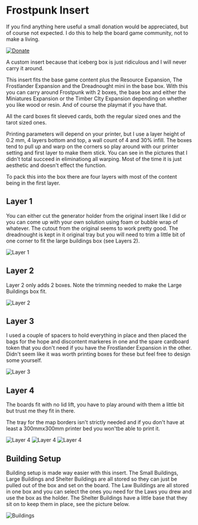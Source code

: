 # Frostpunk Insert

If you find anything here useful a small donation would be appreciated, but of course not expected. I do this to help the board game community, not to make a living. 

[![Donate](https://img.shields.io/badge/Donate-PayPal-green.svg)](https://www.paypal.com/donate/?hosted_button_id=8DHN9MQWWW8UJ)

A custom insert because that iceberg box is just ridiculous and I will never carry it around.

This insert fits the base game content plus the Resource Expansion, The Frostlander Expansion and the Dreadnought mini in the base box. With this you can carry around Frostpunk with 2 boxes, the base box and either the Miniatures Expansion or the Timber CIty Expansion depending on whether you like wood or resin. And of course the playmat if you have that.

All the card boxes fit sleeved cards, both the regular sized ones and the tarot sized ones.

Printing parameters will depend on your printer, but I use a layer height of 0.2 mm, 4 layers bottom and top, a wall count of 4 and 30% infill. The boxes tend to pull up and warp on the corners so play around with our printer setting and first layer to make them stick. You can see in the pictures that I didn't total succeed in eliminationg all warping. Most of the time it is just aesthetic and doesn't effect the function. 

To pack this into the box there are four layers with most of the content being in the first layer.

## Layer 1

You can either cut the generator holder from the original insert like I did or you can come up with your own solution using foam or bubble wrap of whatever. The cutout from the original seems to work pretty good. The dreadnought is kept in it original tray but you will need to trim a little bit of one corner to fit the large buildings box (see Layers 2).

![Layer 1](https://github.com/bdyer64/BoardGameInserts/blob/main/Frostpunk/images/Layer1.png)

## Layer 2

Layer 2 only adds 2 boxes. Note the trimming needed to make the Large Buildings box fit.

![Layer 2](https://github.com/bdyer64/BoardGameInserts/blob/main/Frostpunk/images/Layer2.png)

## Layer 3

I used a couple of spacers to hold everything in place and then placed the bags for the hope and discontent markeres in one and the spare cardboard token that you don't need if you have the Frostlander Expansion in the other. Didn't seem like it was worth printing boxes for these but feel free to design some yourself.

![Layer 3](https://github.com/bdyer64/BoardGameInserts/blob/main/Frostpunk/images/Layer3.png)

## Layer 4

The boards fit with no lid lift, you have to play around with them a little bit but trust me they fit in there.

The tray for the map borders isn't strictly needed and if you don't have at least a 300mmx300mm printer bed you won'tbe able to print it. 

![Layer 4](https://github.com/bdyer64/BoardGameInserts/blob/main/Frostpunk/images/Layer4-1.png)
![Layer 4](https://github.com/bdyer64/BoardGameInserts/blob/main/Frostpunk/images/Layer4-2.png)
![Layer 4](https://github.com/bdyer64/BoardGameInserts/blob/main/Frostpunk/images/Layer4-3.png)

## Building Setup

Building setup is made way easier with this insert. The Small Buildings, Large Buildings and Shelter Buildings are all stored so they can just be pulled out of the box and set on the board. The Law Buildings are all stored in one box and you can select the ones you need for the Laws you drew and use the box as the holder. The Shelter Buildings have a little base that they sit on to keep them in place, see the picture below.

![Buildings](https://github.com/bdyer64/BoardGameInserts/blob/main/Frostpunk/images/Buildings.png)
